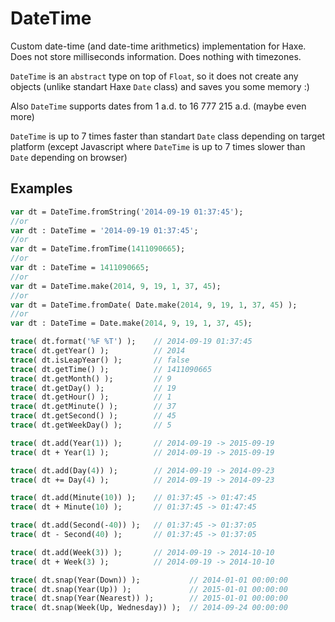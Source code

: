 DateTime
========

Custom date-time (and date-time arithmetics) implementation for Haxe. Does not store milliseconds information. Does nothing with timezones.

`DateTime` is an `abstract` type on top of `Float`, so it does not create any objects (unlike standart Haxe `Date` class) and saves you some memory :)

Also `DateTime` supports dates from 1 a.d. to 16 777 215 a.d. (maybe even more)

`DateTime` is up to 7 times faster than standart `Date` class depending on target platform (except Javascript where `DateTime` is up to 7 times slower than `Date` depending on browser)

Examples
---------------
```haxe
var dt = DateTime.fromString('2014-09-19 01:37:45');
//or
var dt : DateTime = '2014-09-19 01:37:45';
//or
var dt = DateTime.fromTime(1411090665);
//or
var dt : DateTime = 1411090665;
//or
var dt = DateTime.make(2014, 9, 19, 1, 37, 45);
//or
var dt = DateTime.fromDate( Date.make(2014, 9, 19, 1, 37, 45) );
//or
var dt : DateTime = Date.make(2014, 9, 19, 1, 37, 45);

trace( dt.format('%F %T') );    // 2014-09-19 01:37:45
trace( dt.getYear() );          // 2014
trace( dt.isLeapYear() );       // false
trace( dt.getTime() );          // 1411090665
trace( dt.getMonth() );         // 9
trace( dt.getDay() );           // 19
trace( dt.getHour() );          // 1
trace( dt.getMinute() );        // 37
trace( dt.getSecond() );        // 45
trace( dt.getWeekDay() );       // 5

trace( dt.add(Year(1)) );       // 2014-09-19 -> 2015-09-19
trace( dt + Year(1) );          // 2014-09-19 -> 2015-09-19

trace( dt.add(Day(4)) );        // 2014-09-19 -> 2014-09-23
trace( dt += Day(4) );          // 2014-09-19 -> 2014-09-23

trace( dt.add(Minute(10)) );    // 01:37:45 -> 01:47:45
trace( dt + Minute(10) );       // 01:37:45 -> 01:47:45

trace( dt.add(Second(-40)) );   // 01:37:45 -> 01:37:05
trace( dt - Second(40) );       // 01:37:45 -> 01:37:05

trace( dt.add(Week(3)) );       // 2014-09-19 -> 2014-10-10
trace( dt + Week(3) );          // 2014-09-19 -> 2014-10-10

trace( dt.snap(Year(Down)) );           // 2014-01-01 00:00:00
trace( dt.snap(Year(Up)) );             // 2015-01-01 00:00:00
trace( dt.snap(Year(Nearest)) );        // 2015-01-01 00:00:00
trace( dt.snap(Week(Up, Wednesday)) );  // 2014-09-24 00:00:00
```
